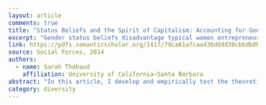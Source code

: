 ```yaml
---
layout: article
comments: true
title: "Status Beliefs and the Spirit of Capitalism: Accounting for Gender Biases in Entrepreneurship and Innovation"
excerpt: "Gender status beliefs disadvantage typical women entrepreneurs vis-à-vis their male counterparts, but innovation in a business model has a stronger and more positive impact on ratings of women’s entrepreneurial ability and overall support for their business ideas than it does for men’s."
link: https://pdfs.semanticscholar.org/1417/79ca61a7caa436d69d30cbbdb0b5801d61f5.pdf
source: Social Forces, 2014
authors:
  - name: Sarah Thébaud
    affiliation: University of California–Santa Barbara
abstract: "In this article, I develop and empirically test the theoretical argument that widely shared cultural beliefs about men’s and women’s abilities in entrepreneurship (i.e., “gender status beliefs”) systematically influence the social interactions during which an entrepreneur, particularly an innovative entrepreneur, seeks support from potential stakeholders for his or her new organization. To evaluate this argument, I conducted three experimental studies in the United Kingdom and the United States in which student participants were asked to evaluate the pro les of two entrepreneurs and to make investment decisions for each. The studies manipulated the gender of the entrepreneur and the innovativeness of the business plan. The main finding is consistent across studies: gender status beliefs disadvantage typical women entrepreneurs vis-à-vis their male counterparts, but innovation in a business model has a stronger and more positive impact on ratings of women’s entrepreneurial ability and overall support for their business ideas than it does for men’s. However, the strength of these patterns varies significantly depending on the societal and industry context of the new venture in question. Findings indicate that gender status beliefs can be understood as an important “demand-side” mechanism contributing to gender inequality in aggregate entrepreneurship rates and a micro-level factor affecting the likelihood that a new and novel organization will emerge and survive."
category: diversity
---
```

